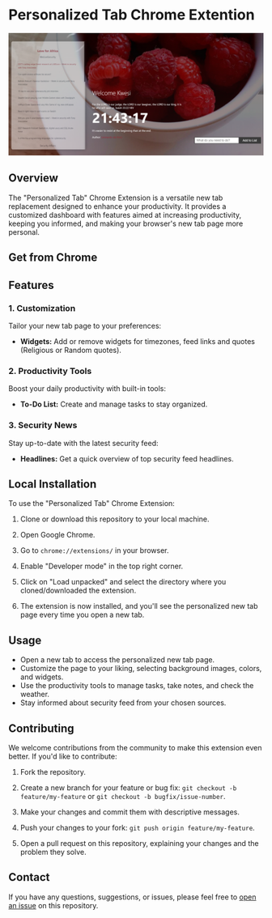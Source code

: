 # Personalized Tab Chrome Extention

![Extension Preview](images/screenshot.png)

## Overview

The "Personalized Tab" Chrome Extension is a versatile new tab replacement designed to enhance your productivity. It provides a customized dashboard with features aimed at increasing productivity, keeping you informed, and making your browser's new tab page more personal.

## Get from Chrome

## Features

### 1. **Customization**

Tailor your new tab page to your preferences:

- **Widgets:** Add or remove widgets for timezones, feed links and quotes (Religious or Random quotes).

### 2. **Productivity Tools**

Boost your daily productivity with built-in tools:

- **To-Do List:** Create and manage tasks to stay organized.

### 3. **Security News**

Stay up-to-date with the latest security feed:

- **Headlines:** Get a quick overview of top security feed headlines.

## Local Installation

To use the "Personalized Tab" Chrome Extension:

1. Clone or download this repository to your local machine.

2. Open Google Chrome.

3. Go to `chrome://extensions/` in your browser.

4. Enable "Developer mode" in the top right corner.

5. Click on "Load unpacked" and select the directory where you cloned/downloaded the extension.

6. The extension is now installed, and you'll see the personalized new tab page every time you open a new tab.

## Usage

- Open a new tab to access the personalized new tab page.
- Customize the page to your liking, selecting background images, colors, and widgets.
- Use the productivity tools to manage tasks, take notes, and check the weather.
- Stay informed about security feed from your chosen sources.

## Contributing

We welcome contributions from the community to make this extension even better. If you'd like to contribute:

1. Fork the repository.

2. Create a new branch for your feature or bug fix: `git checkout -b feature/my-feature` or `git checkout -b bugfix/issue-number`.

3. Make your changes and commit them with descriptive messages.

4. Push your changes to your fork: `git push origin feature/my-feature`.

5. Open a pull request on this repository, explaining your changes and the problem they solve.

## Contact

If you have any questions, suggestions, or issues, please feel free to [open an issue](https://github.com/anoited007/personalized-tab/issues) on this repository.

